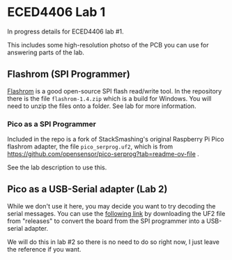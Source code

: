 # ECED4406 Lab 1

In progress details for ECED4406 lab #1.

This includes some high-resolution photso of the PCB you can use for answering parts of the lab.

## Flashrom (SPI Programmer)

[Flashrom](https://www.flashrom.org/) is a good open-source SPI flash read/write tool. In the repository there is the file `flashrom-1.4.zip` which is a build for Windows. You will need to unzip the files onto a folder. See lab for more information.

### Pico as a SPI Programmer

Included in the repo is a fork of StackSmashing's original Raspberry Pi Pico flashrom adapter, the file `pico_serprog.uf2`, which is from 
https://github.com/opensensor/pico-serprog?tab=readme-ov-file .

See the lab description to use this.

## Pico as a USB-Serial adapter (Lab 2)

While we don't use it here, you may decide you want to try decoding the serial messages. You can use the [following link](https://github.com/Noltari/pico-uart-bridge) by downloading the UF2 file from "releases" to convert the board from the SPI programmer into a USB-serial adapter.

We will do this in lab #2 so there is no need to do so right now, I just leave the reference if you want.